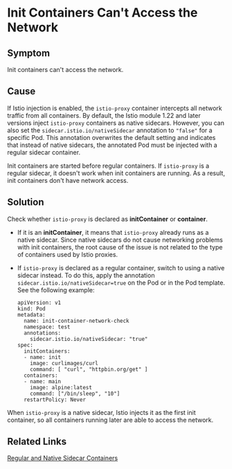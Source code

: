 # Init Containers Can't Access the Network

## Symptom

Init containers can't access the network.

## Cause
If Istio injection is enabled, the `istio-proxy` container intercepts all network traffic from all containers. By default, the Istio module 1.22 and later versions inject `istio-proxy` containers as native sidecars. However, you can also set the `sidecar.istio.io/nativeSidecar` annotation to `"false"` for a specific Pod. This annotation overwrites the default setting and indicates that instead of native sidecars, the annotated Pod must be injected with a regular sidecar container.

Init containers are started before regular containers. If `istio-proxy` is a regular sidecar, it doesn't work when init containers are running. As a result, init containers don't have network access.

## Solution

Check whether `istio-proxy` is declared as **initContainer** or **container**.

- If it is an **initContainer**, it means that `istio-proxy` already runs as a native sidecar. Since native sidecars do not cause networking problems with init containers, the root cause of the issue is not related to the type of containers used by Istio proxies.
   
- If `istio-proxy` is declared as a regular container, switch to using a native sidecar instead. To do this, apply the annotation `sidecar.istio.io/nativeSidecar=true` on the Pod or in the Pod template. See the following example:
   
  ```
  apiVersion: v1
  kind: Pod
  metadata:
    name: init-container-network-check
    namespace: test
    annotations:
      sidecar.istio.io/nativeSidecar: "true"
  spec:
    initContainers:
    - name: init
      image: curlimages/curl
      command: [ "curl", "httpbin.org/get" ]
    containers:
    - name: main
      image: alpine:latest
      command: ["/bin/sleep", "10"]
    restartPolicy: Never
  ```

When `istio-proxy` is a native sidecar, Istio injects it as the first init container, so all containers running later are able to access the network.

## Related Links

[Regular and Native Sidecar Containers](https://kyma-project.io/#/istio/user/00-20-istio-proxy-as-native-sidecar)
